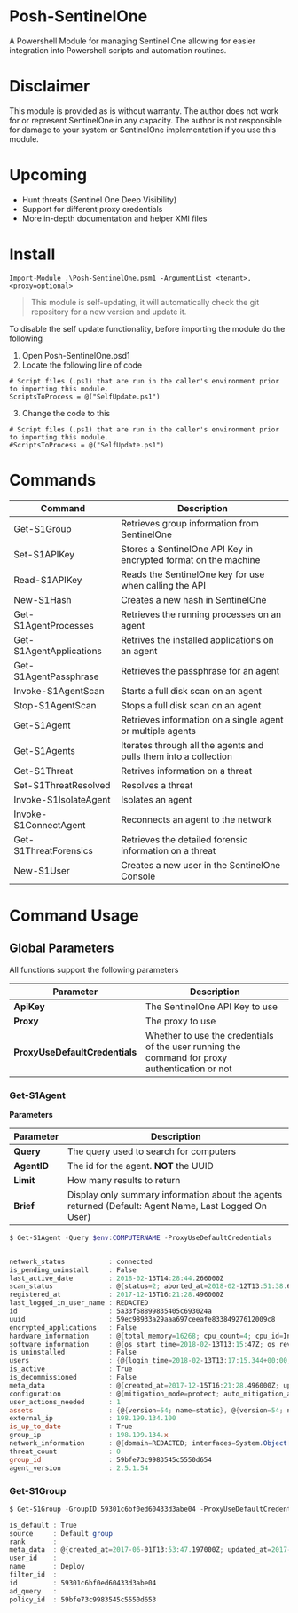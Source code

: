 # Posh-SentinelOne

A Powershell Module for managing Sentinel One allowing for easier integration into Powershell scripts and automation routines.

# Disclaimer

This module is provided as is without warranty.  The author does not work for or represent SentinelOne in any capacity.  The author is not responsible for damage to your system or SentinelOne implementation if you use this module.


# Upcoming

- Hunt threats (Sentinel One Deep Visibility)
- Support for different proxy credentials
- More in-depth documentation and helper XMl files

# Install

`Import-Module .\Posh-SentinelOne.psm1 -ArgumentList <tenant>,<proxy=optional>`

> This module is self-updating, it will automatically check the git repository for a new version and update it.  

To disable the self update functionality, before importing the module do the following

1. Open Posh-SentinelOne.psd1
2. Locate the following line of code

```
# Script files (.ps1) that are run in the caller's environment prior to importing this module.
ScriptsToProcess = @("SelfUpdate.ps1")
```
3. Change the code to this

```
# Script files (.ps1) that are run in the caller's environment prior to importing this module.
#ScriptsToProcess = @("SelfUpdate.ps1")
```

# Commands

Command | Description
--- | ---
Get-S1Group | Retrieves group information from SentinelOne
Set-S1APIKey | Stores a SentinelOne API Key in encrypted format on the machine
Read-S1APIKey | Reads the SentinelOne key for use when calling the API
New-S1Hash | Creates a new hash in SentinelOne
Get-S1AgentProcesses | Retrieves the running processes on an agent
Get-S1AgentApplications | Retrives the installed applications on an agent
Get-S1AgentPassphrase | Retrieves the passphrase for an agent
Invoke-S1AgentScan | Starts a full disk scan on an agent
Stop-S1AgentScan | Stops a full disk scan on an agent
Get-S1Agent | Retrieves information on a single agent or multiple agents
Get-S1Agents | Iterates through all the agents and pulls them into a collection
Get-S1Threat | Retrives information on a threat
Set-S1ThreatResolved | Resolves a threat
Invoke-S1IsolateAgent | Isolates an agent
Invoke-S1ConnectAgent | Reconnects an agent to the network
Get-S1ThreatForensics | Retrieves the detailed forensic information on a threat
New-S1User | Creates a new user in the SentinelOne Console

# Command Usage

## Global Parameters
All functions support the following parameters

Parameter | Description
--- | ---
**ApiKey** | The SentinelOne API Key to use
**Proxy**| The proxy to use
**ProxyUseDefaultCredentials** | Whether to use the credentials of the user running the command for proxy authentication or not

### Get-S1Agent

**Parameters**

Parameter | Description
--- | ---
**Query** | The query used to search for computers
**AgentID** | The id for the agent. **NOT** the UUID
**Limit** | How many results to return
**Brief** | Display only summary information about the agents returned (Default: Agent Name, Last Logged On User)

```powershell
$ Get-S1Agent -Query $env:COMPUTERNAME -ProxyUseDefaultCredentials


network_status           : connected
is_pending_uninstall     : False
last_active_date         : 2018-02-13T14:28:44.266000Z
scan_status              : @{status=2; aborted_at=2018-02-12T13:51:38.651000Z; started_at=2018-02-12T13:50:38.527000Z; finished_at=2017-12-15T17:05:44.003000Z}
registered_at            : 2017-12-15T16:21:28.496000Z
last_logged_in_user_name : REDACTED
id                       : 5a33f68899835405c693024a
uuid                     : 59ec98933a29aaa697ceeafe83384927612009c8
encrypted_applications   : False
hardware_information     : @{total_memory=16268; cpu_count=4; cpu_id=Intel(R) Core(TM) i5-6300U CPU @ 2.40GHz; machine_type=laptop; model_name=Dell Inc. - Latitude 7480; core_count=4}
software_information     : @{os_start_time=2018-02-13T13:15:47Z; os_revision=No ServicePack Installed; os_type=2; os_name=Windows 10; os_arch=64 bit}
is_uninstalled           : False
users                    : {@{login_time=2018-02-13T13:17:15.344+00:00; name=REDACTED; sid=REDACTED}}
is_active                : True
is_decommissioned        : False
meta_data                : @{created_at=2017-12-15T16:21:28.496000Z; updated_at=2018-02-13T13:16:15.581000Z}
configuration            : @{mitigation_mode=protect; auto_mitigation_actions=System.Object[]; mitigation_mode_suspicious=protect; learning_mode=False; research_data=researchData.collectAndSend}
user_actions_needed      : 1
assets                   : {@{version=54; name=static}, @{version=54; name=weights}, @{version=54; name=logicconfigs}}
external_ip              : 198.199.134.100
is_up_to_date            : True
group_ip                 : 198.199.134.x
network_information      : @{domain=REDACTED; interfaces=System.Object[]; computer_name=REDACTED}
threat_count             : 0
group_id                 : 59bfe73c9983545c5550d654
agent_version            : 2.5.1.54
```

### Get-S1Group

```powershell
$ Get-S1Group -GroupID 59301c6bf0ed60433d3abe04 -ProxyUseDefaultCredentials

is_default : True
source     : Default group
rank       :
meta_data  : @{created_at=2017-06-01T13:53:47.197000Z; updated_at=2017-12-20T20:48:34.862000Z}
user_id    :
name       : Deploy
filter_id  :
id         : 59301c6bf0ed60433d3abe04
ad_query   :
policy_id  : 59bfe73c9983545c5550d653
```
